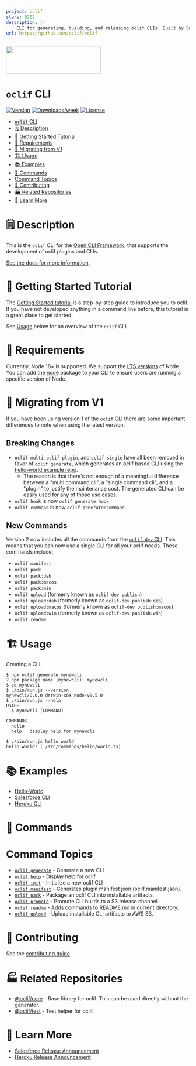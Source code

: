 ```yaml
---
project: oclif
stars: 9202
description: |-
    CLI for generating, building, and releasing oclif CLIs. Built by Salesforce.
url: https://github.com/oclif/oclif
---
```


<img src="https://user-images.githubusercontent.com/449385/38243295-e0a47d58-372e-11e8-9bc0-8c02a6f4d2ac.png" width="260" height="73">

# `oclif` CLI

[![Version](https://img.shields.io/npm/v/oclif.svg)](https://npmjs.org/package/oclif)
[![Downloads/week](https://img.shields.io/npm/dw/oclif.svg)](https://npmjs.org/package/oclif/oclif)
[![License](https://img.shields.io/npm/l/oclif.svg)](https://github.com/oclif/oclif/blob/main/package.json)

<!-- toc -->

- [`oclif` CLI](#oclif-cli)
- [🗒 Description](#-description)
- [🚀 Getting Started Tutorial](#-getting-started-tutorial)
- [📌 Requirements](#-requirements)
- [📌 Migrating from V1](#-migrating-from-v1)
- [🏗 Usage](#-usage)
- [📚 Examples](#-examples)
- [🔨 Commands](#-commands)
- [Command Topics](#command-topics)
- [🚀 Contributing](#-contributing)
- [🏭 Related Repositories](#-related-repositories)
- [🦔 Learn More](#-learn-more)
<!-- tocstop -->

# 🗒 Description

This is the `oclif` CLI for the [Open CLI Framework](https://github.com/oclif/core), that supports the development of oclif plugins and CLIs.

[See the docs for more information](http://oclif.io).

# 🚀 Getting Started Tutorial

The [Getting Started tutorial](http://oclif.io/docs/introduction) is a step-by-step guide to introduce you to oclif. If you have not developed anything in a command line before, this tutorial is a great place to get started.

See [Usage](#-usage) below for an overview of the `oclif` CLI.

# 📌 Requirements

Currently, Node 18+ is supported. We support the [LTS versions](https://nodejs.org/en/about/releases) of Node. You can add the [node](https://www.npmjs.com/package/node) package to your CLI to ensure users are running a specific version of Node.

# 📌 Migrating from V1

If you have been using version 1 of the [`oclif` CLI](https://github.com/oclif/oclif/tree/v1.18.4) there are some important differences to note when using the latest version.

## Breaking Changes

- `oclif multi`, `oclif plugin`, and `oclif single` have all been removed in favor of `oclif generate`, which generates an oclif based CLI using the [hello-world example repo](https://github.com/oclif/hello-world).
  - The reason is that there's not enough of a meaningful difference between a "multi command cli", a "single command cli", and a "plugin" to justify the maintenance cost. The generated CLI can be easily used for any of those use cases.
- `oclif hook` is now `oclif generate:hook`
- `oclif command` is now `oclif generate:command`

## New Commands

Version 2 now includes all the commands from the [`oclif-dev` CLI](https://github.com/oclif/dev-cli). This means that you can now use a single CLI for all your oclif needs. These commands include:

- `oclif manifest`
- `oclif pack`
- `oclif pack:deb`
- `oclif pack:macos`
- `oclif pack:win`
- `oclif upload` (formerly known as `oclif-dev publish`)
- `oclif upload:deb` (formerly known as `oclif-dev publish:deb`)
- `oclif upload:macos` (formerly known as `oclif-dev publish:macos`)
- `oclif upload:win` (formerly known as `oclif-dev publish:win`)
- `oclif readme`

# 🏗 Usage

Creating a CLI:

```sh-session
$ npx oclif generate mynewcli
? npm package name (mynewcli): mynewcli
$ cd mynewcli
$ ./bin/run.js --version
mynewcli/0.0.0 darwin-x64 node-v9.5.0
$ ./bin/run.js --help
USAGE
  $ mynewcli [COMMAND]

COMMANDS
  hello
  help   display help for mynewcli

$ ./bin/run.js hello world
hello world! (./src/commands/hello/world.ts)
```

# 📚 Examples

- [Hello-World](https://github.com/oclif/hello-world)
- [Salesforce CLI](https://github.com/salesforcecli/cli)
- [Heroku CLI](https://github.com/heroku/cli)

# 🔨 Commands

<!-- commands -->

# Command Topics

- [`oclif generate`](docs/generate.md) - Generate a new CLI
- [`oclif help`](docs/help.md) - Display help for oclif.
- [`oclif init`](docs/init.md) - Initialize a new oclif CLI
- [`oclif manifest`](docs/manifest.md) - Generates plugin manifest json (oclif.manifest.json).
- [`oclif pack`](docs/pack.md) - Package an oclif CLI into installable artifacts.
- [`oclif promote`](docs/promote.md) - Promote CLI builds to a S3 release channel.
- [`oclif readme`](docs/readme.md) - Adds commands to README.md in current directory.
- [`oclif upload`](docs/upload.md) - Upload installable CLI artifacts to AWS S3.

<!-- commandsstop -->

# 🚀 Contributing

See the [contributing guide](./CONRTIBUTING.md).

# 🏭 Related Repositories

- [@oclif/core](https://github.com/oclif/core) - Base library for oclif. This can be used directly without the generator.
- [@oclif/test](https://github.com/oclif/test) - Test helper for oclif.

# 🦔 Learn More

- [Salesforce Release Announcement](https://engineering.salesforce.com/open-sourcing-oclif-the-cli-framework-that-powers-our-clis-21fbda99d33a)
- [Heroku Release Announcement](https://blog.heroku.com/open-cli-framework)

